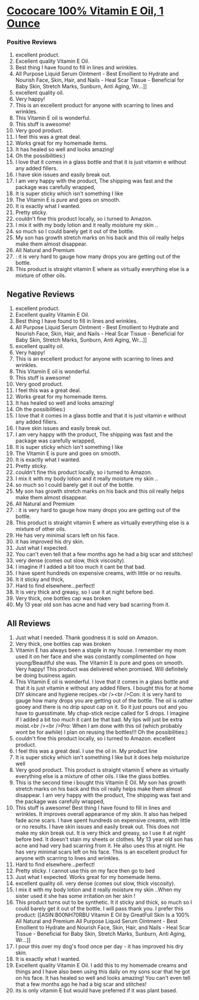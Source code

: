 # [Cococare 100% Vitamin E Oil, 1 Ounce](https://products.checkmycream.com/products/Cococare-100percent-Vitamin-E-Oil-1-Ounce.html)

### Positive Reviews

<ol>
      <li>excellent product.</li>
      <li>Excellent quality Vitamin E Oil.</li>
      <li>Best thing I have found to fill in lines and wrinkles.</li>
      <li>All Purpose Liquid Serum Ointment - Best Emollient to Hydrate and Nourish Face, Skin, Hair, and Nails - Heal Scar Tissue - Beneficial for Baby Skin, Stretch Marks, Sunburn, Anti Aging, Wr...]]</li>
      <li>excellent quality oil.  </li>
      <li>Very happy!</li>
      <li>This is an excellent product for anyone with scarring to lines and wrinkles.</li>
      <li>This Vitamin E oil is wonderful.</li>
      <li>This stuff is awesome!</li>
      <li>Very good product.  </li>
      <li>I feel this was a great deal.</li>
      <li>Works great for my homemade items.</li>
      <li>It has healed so well and looks amazing!</li>
      <li>Oh the possibilities:)</li>
      <li>I love that it comes in a glass bottle and that it is just vitamin e without any added fillers.</li>
      <li>I have skin issues and easily break out.</li>
      <li>I am very happy with the product, The shipping was fast and the package was carefully wrapped,</li>
      <li>It is super sticky which isn&#x27;t something I like</li>
      <li>The Vitamin E is pure and goes on smooth.</li>
      <li>It is exactly what I wanted.</li>
      <li>Pretty sticky.</li>
      <li>couldn&#x27;t fine this product locally, so i turned to Amazon.  </li>
      <li>I mix it with my body lotion and it really moisture my skin ..</li>
      <li>so much so I could barely get it out of the bottle.  </li>
      <li>My son has growth stretch marks on his back and this oil really helps make them almost disappear.</li>
      <li>All Natural and Premium</li>
      <li>: it is very hard to gauge how many drops you are getting out of the bottle.</li>
      <li>This product is straight vitamin E where as virtually everything else is a mixture of other oils.</li>
</ol>


<h2>Negative Reviews</h2>
<ol>
<li> excellent product.</li>
<li> Excellent quality Vitamin E Oil.</li>
<li> Best thing I have found to fill in lines and wrinkles.</li>
<li> All Purpose Liquid Serum Ointment - Best Emollient to Hydrate and Nourish Face, Skin, Hair, and Nails - Heal Scar Tissue - Beneficial for Baby Skin, Stretch Marks, Sunburn, Anti Aging, Wr...]]</li>
<li> excellent quality oil.  </li>
<li> Very happy!</li>
<li> This is an excellent product for anyone with scarring to lines and wrinkles.</li>
<li> This Vitamin E oil is wonderful.</li>
<li> This stuff is awesome!</li>
<li> Very good product.  </li>
<li> I feel this was a great deal.</li>
<li> Works great for my homemade items.</li>
<li> It has healed so well and looks amazing!</li>
<li> Oh the possibilities:)</li>
<li> I love that it comes in a glass bottle and that it is just vitamin e without any added fillers.</li>
<li> I have skin issues and easily break out.</li>
<li> I am very happy with the product, The shipping was fast and the package was carefully wrapped,</li>
<li> It is super sticky which isn&#x27;t something I like</li>
<li> The Vitamin E is pure and goes on smooth.</li>
<li> It is exactly what I wanted.</li>
<li> Pretty sticky.</li>
<li> couldn&#x27;t fine this product locally, so i turned to Amazon.  </li>
<li> I mix it with my body lotion and it really moisture my skin ..</li>
<li> so much so I could barely get it out of the bottle.  </li>
<li> My son has growth stretch marks on his back and this oil really helps make them almost disappear.</li>
<li> All Natural and Premium</li>
<li> : it is very hard to gauge how many drops you are getting out of the bottle.</li>
<li> This product is straight vitamin E where as virtually everything else is a mixture of other oils.</li>
<li> He has very minimal scars left on his face.</li>
<li> it has improved his dry skin.</li>
<li> Just what I expected.  </li>
<li> You can&#x27;t even tell that a few months ago he had a big scar and stitches!</li>
<li> very dense (comes out slow, thick viscosity).</li>
<li> I imagine if I added a bit too much it cant be that bad.</li>
<li> I have spent hundreds on expensive creams, with little or no results.  </li>
<li> It it sticky and thick,</li>
<li> Hard to find elsewhere…perfect!</li>
<li> It is very thick and greasy, so I use it at night before bed.</li>
<li> Very thick, one bottles cap was broken</li>
<li> My 13 year old son has acne and had very bad scarring from it.</li>
</ol>

<h2>All Reviews</h2>

<ol>
    <li> Just what I needed. Thank goodness it is sold on Amazon.</li>
    <li> Very thick, one bottles cap was broken</li>
    <li> Vitamin E has always been a staple in my house. I remember my mom used it on her face and she was constantly complimented on how young/Beautiful she was. The Vitamin E is pure and goes on smooth. Very happy! This product was delivered when promised.  Will definitely be doing business again.</li>
    <li> This Vitamin E oil is wonderful. I love that it comes in a glass bottle and that it is just vitamin e without any added fillers. I bought this for at home DIY skincare and hygiene recipes.&lt;br /&gt;&lt;br /&gt;Con: it is very hard to gauge how many drops you are getting out of the bottle. The oil is rather gooey and there is no drip spout cap on it. So it just pours out and you have to guesstimate. My chap-stick recipe called for 5 drops. I imagine if I added a bit too much it cant be that bad. My lips will just be extra moist.&lt;br /&gt;&lt;br /&gt;Pro: When I am done with this oil (which probably wont be for awhile) I plan on reusing the bottles!!! Oh the possibilities:)</li>
    <li> couldn&#x27;t fine this product locally, so i turned to Amazon.  excellent product.</li>
    <li> I feel this was a great deal. I use the oil in. My product line</li>
    <li> It is super sticky which isn&#x27;t something I like but it does help moisturize well</li>
    <li> Very good product.  This product is straight vitamin E where as virtually everything else is a mixture of other oils. I like the glass bottles.</li>
    <li> This is the second time i bought this Vitamin E Oil. My son has growth stretch marks on his back and this oil really helps make them almost disappear. I am very happy with the product, The shipping was fast and the package was carefully wrapped,</li>
    <li> This stuff is awesome! Best thing I have found to fill in lines and wrinkles. It improves overall appearance of my skin. It also has helped fade acne scars. I have spent hundreds on expensive creams, with little or no results.  I have skin issues and easily break out. This does not make my skin break out. It is very thick and greasy, so I use it at night before bed. It doesn&#x27;t stain my sheets or clothes. My 13 year old son has acne and had very bad scarring from it. He also uses this at night. He has very minimal scars left on his face. This is an excellent product for anyone with scarring to lines and wrinkles.</li>
    <li> Hard to find elsewhere…perfect!</li>
    <li> Pretty sticky. I cannot use this on my face then go to bed</li>
    <li> Just what I expected.  Works great for my homemade items.</li>
    <li> excellent quality oil.  very dense (comes out slow, thick viscosity).</li>
    <li> I mix it with my body lotion and it really moisture my skin ..When my sister used it she has some irritation on her skin !</li>
    <li> This product turns out to be synthetic.  It it sticky and thick, so much so I could barely get it out of the bottle.  I will pass thank you.  I prefer this product:    [[ASIN:B00NH70RBU Vitamin E Oil by GreatFull Skin Is a 100% All Natural and Premium All Purpose Liquid Serum Ointment - Best Emollient to Hydrate and Nourish Face, Skin, Hair, and Nails - Heal Scar Tissue - Beneficial for Baby Skin, Stretch Marks, Sunburn, Anti Aging, Wr...]]</li>
    <li> I pour this over my dog&#x27;s food once per day - it has improved his dry skin.</li>
    <li> It is exactly what I wanted.</li>
    <li> Excellent quality Vitamin E Oil. I add this to my homemade creams and things and I have also been using this daily on my sons scar that he got on his face. It has healed so well and looks amazing! You can&#x27;t even tell that a few months ago he had a big scar and stitches!</li>
    <li> its is only vitamin E but would have preferred if it was plant based.</li>
</ol>




